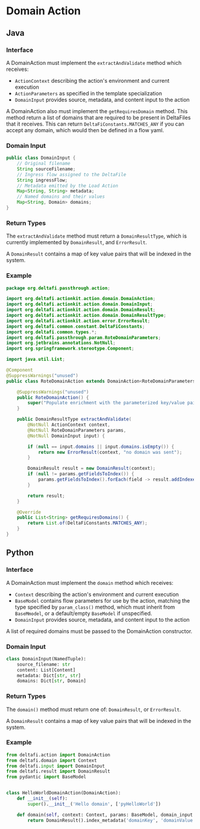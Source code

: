 # Domain Action

## Java

### Interface

A DomainAction must implement the `extractAndValidate` method which receives:
* `ActionContext` describing the action's environment and current execution
* `ActionParameters` as specified in the template specialization
* `DomainInput` provides source, metadata, and content input to the action

A DomainAction also must implement the `getRequiresDomain` method.  This method return a list of
domains that are required to be present in DeltaFiles that it receives. This can return
`DeltaFiConstants.MATCHES_ANY` if you can accept any domain, which would then be defined in a flow yaml.

### Domain Input

```java
public class DomainInput {
    // Original filename
    String sourceFilename;
    // Ingress flow assigned to the DeltaFile
    String ingressFlow;
    // Metadata emitted by the Load Action
    Map<String, String> metadata;
    // Named domains and their values
    Map<String, Domain> domains;
}
```

### Return Types

The `extractAndValidate` method must return a `DomainResultType`, which is currently implemented by `DomainResult`, and `ErrorResult`.

A `DomainResult` contains a map of key value pairs that will be indexed in the system.

### Example

```java
package org.deltafi.passthrough.action;

import org.deltafi.actionkit.action.domain.DomainAction;
import org.deltafi.actionkit.action.domain.DomainInput;
import org.deltafi.actionkit.action.domain.DomainResult;
import org.deltafi.actionkit.action.domain.DomainResultType;
import org.deltafi.actionkit.action.error.ErrorResult;
import org.deltafi.common.constant.DeltaFiConstants;
import org.deltafi.common.types.*;
import org.deltafi.passthrough.param.RoteDomainParameters;
import org.jetbrains.annotations.NotNull;
import org.springframework.stereotype.Component;

import java.util.List;

@Component
@SuppressWarnings("unused")
public class RoteDomainAction extends DomainAction<RoteDomainParameters> {

    @SuppressWarnings("unused")
    public RoteDomainAction() {
        super("Populate enrichment with the parameterized key/value pairs");
    }

    public DomainResultType extractAndValidate(
        @NotNull ActionContext context,
        @NotNull RoteDomainParameters params,
        @NotNull DomainInput input) {

        if (null == input.domains || input.domains.isEmpty()) {
            return new ErrorResult(context, "no domain was sent");
        }

        DomainResult result = new DomainResult(context);
        if (null != params.getFieldsToIndex()) {
            params.getFieldsToIndex().forEach(field -> result.addIndexedMetadata(field, input.metadata.getOrDefault(field, "missing")));
        }

        return result;
    }

    @Override
    public List<String> getRequiresDomains() {
        return List.of(DeltaFiConstants.MATCHES_ANY);
    }
}
```
## Python

### Interface

A DomainAction must implement the `domain` method which receives:
* `Context` describing the action's environment and current execution
* `BaseModel` contains flow parameters for use by the action, matching the type specified by `param_class()` method, which must inherit from `BaseMmodel`, or a default/empty `BaseModel` if unspecified.
* `DomainInput` provides source, metadata, and content input to the action

A list of required domains must be passed to the DomainAction constructor.

### Domain Input

```python
class DomainInput(NamedTuple):
    source_filename: str
    content: List[Content]
    metadata: Dict[str, str]
    domains: Dict[str, Domain]
```

### Return Types

The `domain()` method must return one of: `DomainResult`, or `ErrorResult`.

A `DomainResult` contains a map of key value pairs that will be indexed in the system.

### Example

```python
from deltafi.action import DomainAction
from deltafi.domain import Context
from deltafi.input import DomainInput
from deltafi.result import DomainResult
from pydantic import BaseModel


class HelloWorldDomainAction(DomainAction):
    def __init__(self):
        super().__init__('Hello domain', ['pyHelloWorld'])

    def domain(self, context: Context, params: BaseModel, domain_input: DomainInput):
        return DomainResult().index_metadata('domainKey', 'domainValue')
```

